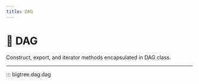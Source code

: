 ```yaml
---
title: DAG
---
```


# 🎄 DAG

Construct, export, and iterator methods encapsulated in DAG class.

-----
::: bigtree.dag.dag
